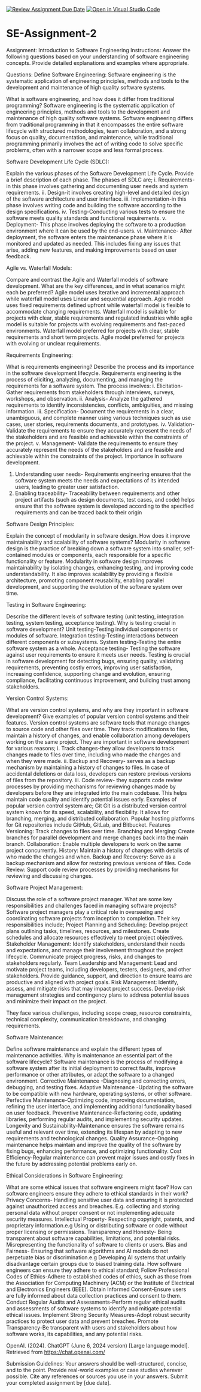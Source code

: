 [![Review Assignment Due Date](https://classroom.github.com/assets/deadline-readme-button-24ddc0f5d75046c5622901739e7c5dd533143b0c8e959d652212380cedb1ea36.svg)](https://classroom.github.com/a/-ucQIGTc)
[![Open in Visual Studio Code](https://classroom.github.com/assets/open-in-vscode-718a45dd9cf7e7f842a935f5ebbe5719a5e09af4491e668f4dbf3b35d5cca122.svg)](https://classroom.github.com/online_ide?assignment_repo_id=15212982&assignment_repo_type=AssignmentRepo)
# SE-Assignment-2
Assignment: Introduction to Software Engineering
Instructions:
Answer the following questions based on your understanding of software engineering concepts. Provide detailed explanations and examples where appropriate.

Questions:
Define Software Engineering:
Software engineering is the systematic application of engineering principles, methods and tools to the development and maintenance of high quality software systems.

What is software engineering, and how does it differ from traditional programming?
Software engineering is the systematic application of engineering principles, methods and tools to the development and maintenance of high quality software systems.
Software engineering differs from traditional programming in that it encompasses the entire software lifecycle with structured methodologies, team collaboration, and a strong focus on quality, documentation, and maintenance, while traditional programming primarily involves the act of writing code to solve specific problems, often with a narrower scope and less formal process.

Software Development Life Cycle (SDLC):

Explain the various phases of the Software Development Life Cycle. Provide a brief description of each phase.
The phases of SDLC are;
i.	Requirements- in this phase involves gathering and documenting user needs and system requirements.
ii.	Design-it involves creating high-level and detailed design of the software architecture and user interface.
iii.	Implementation-in this phase involves writing code and building the software according to the design specifications.
iv.	Testing-Conducting various tests to ensure the software meets quality standards and functional requirements.
v.	Deployment- This phase involves deploying the software to a production environment where it can be used by the end-users.
vi.	Maintenance- After deployment, the software enters the maintenance phase where it is monitored and updated as needed. This includes fixing any issues that arise, adding new features, and making improvements based on user feedback.

Agile vs. Waterfall Models:

Compare and contrast the Agile and Waterfall models of software development. What are the key differences, and in what scenarios might each be preferred?
Agile model uses Iterative and incremental approach while waterfall model uses Linear and sequential approach.
Agile model uses fixed requirements defined upfront while waterfall model is flexible to accommodate changing requirements.
Waterfall model is suitable for projects with clear, stable requirements and regulated industries while agile model is suitable for projects with evolving requirements and fast-paced environments.
Waterfall model preferred for projects with clear, stable requirements and short term projects.
Agile model preferred for projects with evolving or unclear requirements.

Requirements Engineering:

What is requirements engineering? Describe the process and its importance in the software development lifecycle.
Requirements engineering is the process of eliciting, analyzing, documenting, and managing the requirements for a software system.
The process involves:
i.	Elicitation- Gather requirements from stakeholders through interviews, surveys, workshops, and observation.
ii.	Analysis- Analyze the gathered requirements to identify inconsistencies, conflicts, ambiguities, and missing information.
iii.	Specification- Document the requirements in a clear, unambiguous, and complete manner using various techniques such as use cases, user stories, requirements documents, and prototypes.
iv.	Validation- Validate the requirements to ensure they accurately represent the needs of the stakeholders and are feasible and achievable within the constraints of the project.
v.	Management- Validate the requirements to ensure they accurately represent the needs of the stakeholders and are feasible and achievable within the constraints of the project.
Importance in software development.
1.	Understanding user needs- Requirements engineering ensures that the software system meets the needs and expectations of its intended users, leading to greater user satisfaction.
2.	Enabling traceability- Traceability between requirements and other project artifacts (such as design documents, test cases, and code) helps ensure that the software system is developed according to the specified requirements and can be traced back to their origin



Software Design Principles:

Explain the concept of modularity in software design. How does it improve maintainability and scalability of software systems?
Modularity in software design is the practice of breaking down a software system into smaller, self-contained modules or components, each responsible for a specific functionality or feature.
Modularity in software design improves maintainability by isolating changes, enhancing testing, and improving code understandability.
It also improves scalability by providing a flexible architecture, promoting component reusability, enabling parallel development, and supporting the evolution of the software system over time.

Testing in Software Engineering:

Describe the different levels of software testing (unit testing, integration testing, system testing, acceptance testing). Why is testing crucial in software development?
Unit testing-Testing individual components or modules of software.
Integration testing-Testing interactions between different components or subsystems.
System testing-Testing the entire software system as a whole.
Acceptance testing- Testing the software against user requirements to ensure it meets user needs.
Testing is crucial in software development for detecting bugs, ensuring quality, validating requirements, preventing costly errors, improving user satisfaction, increasing confidence, supporting change and evolution, ensuring compliance, facilitating continuous improvement, and building trust among stakeholders.

Version Control Systems:

What are version control systems, and why are they important in software development? Give examples of popular version control systems and their features.
Version control systems are software tools that manage changes to source code and other files over time. They track modifications to files, maintain a history of changes, and enable collaboration among developers working on the same project. 
They are important in software development for various reasons;
i.	Track changes-they allow developers to track changes made to files over time, including who made the changes and when they were made.
ii.	Backup and Recovery- serves as a backup mechanism by maintaining a history of changes to files. In case of accidental deletions or data loss, developers can restore previous versions of files from the repository.
iii.	Code review- they supports code review processes by providing mechanisms for reviewing changes made by developers before they are integrated into the main codebase. This helps maintain code quality and identify potential issues early.
Examples of popular version control system are;
Git
Git is a distributed version control system known for its speed, scalability, and flexibility. It allows for branching, merging, and distributed collaboration. Popular hosting platforms for Git repositories include GitHub, GitLab, and Bitbucket.
Features
Versioning: Track changes to files over time.
 Branching and Merging: Create branches for parallel development and merge changes back into the main branch.
Collaboration: Enable multiple developers to work on the same project concurrently.
 History: Maintain a history of changes with details of who made the changes and when.
Backup and Recovery: Serve as a backup mechanism and allow for restoring previous versions of files.
Code Review: Support code review processes by providing mechanisms for reviewing and discussing changes.

Software Project Management:

Discuss the role of a software project manager. What are some key responsibilities and challenges faced in managing software projects?
Software project managers play a critical role in overseeing and coordinating software projects from inception to completion.
Their key responsibilities include;
 Project Planning and Scheduling: Develop project plans outlining tasks, timelines, resources, and milestones. Create schedules and allocate resources effectively to meet project objectives.
Stakeholder Management: Identify stakeholders, understand their needs and expectations, and manage their involvement throughout the project lifecycle. Communicate project progress, risks, and changes to stakeholders regularly.
Team Leadership and Management: Lead and motivate project teams, including developers, testers, designers, and other stakeholders. Provide guidance, support, and direction to ensure teams are productive and aligned with project goals.
Risk Management: Identify, assess, and mitigate risks that may impact project success. Develop risk management strategies and contingency plans to address potential issues and minimize their impact on the project.

They face various challenges, including scope creep, resource constraints, technical complexity, communication breakdowns, and changing requirements.

Software Maintenance:

Define software maintenance and explain the different types of maintenance activities. Why is maintenance an essential part of the software lifecycle?
Software maintenance is the process of modifying a software system after its initial deployment to correct faults, improve performance or other attributes, or adapt the software to a changed environment.
Corrective Maintenance -Diagnosing and correcting errors, debugging, and testing fixes.
Adaptive Maintenance -Updating the software to be compatible with new hardware, operating systems, or other software.
Perfective Maintenance-Optimizing code, improving documentation, refining the user interface, and implementing additional functionality based on user feedback.
Preventive Maintenance-Refactoring code, updating libraries, performing regular audits, and implementing security updates.
 Longevity and Sustainability-Maintenance ensures the software remains useful and relevant over time, extending its lifespan by adapting to new requirements and technological changes.
Quality Assurance-Ongoing maintenance helps maintain and improve the quality of the software by fixing bugs, enhancing performance, and optimizing functionality.
Cost Efficiency-Regular maintenance can prevent major issues and costly fixes in the future by addressing potential problems early on.

Ethical Considerations in Software Engineering:

What are some ethical issues that software engineers might face? How can software engineers ensure they adhere to ethical standards in their work?
Privacy Concerns- Handling sensitive user data and ensuring it is protected against unauthorized access and breaches. E.g. collecting and storing personal data without proper consent or not implementing adequate security measures.
Intellectual Property- Respecting copyright, patents, and proprietary information.e.g Using or distributing software or code without proper licensing or permissions.
Transparency and Honesty- Being transparent about software capabilities, limitations, and potential risks. Misrepresenting the functionality of software to clients or users.
Bias and Fairness- Ensuring that software algorithms and AI models do not perpetuate bias or discrimination.e.g Developing AI systems that unfairly disadvantage certain groups due to biased training data.
How software engineers can ensure they adhere to ethical standard;
 Follow Professional Codes of Ethics-Adhere to established codes of ethics, such as those from the Association for Computing Machinery (ACM) or the Institute of Electrical and Electronics Engineers (IEEE).
 Obtain Informed Consent-Ensure users are fully informed about data collection practices and consent to them.
Conduct Regular Audits and Assessments-Perform regular ethical audits and assessments of software systems to identify and mitigate potential ethical issues.
Implement Strong Security Measures-Adopt robust security practices to protect user data and prevent breaches.
Promote Transparency-Be transparent with users and stakeholders about how software works, its capabilities, and any potential risks.

OpenAI. (2024). ChatGPT (June 6, 2024 version) [Large language model]. Retrieved from https://chat.openai.com/

Submission Guidelines:
Your answers should be well-structured, concise, and to the point.
Provide real-world examples or case studies wherever possible.
Cite any references or sources you use in your answers.
Submit your completed assignment by [due date].
